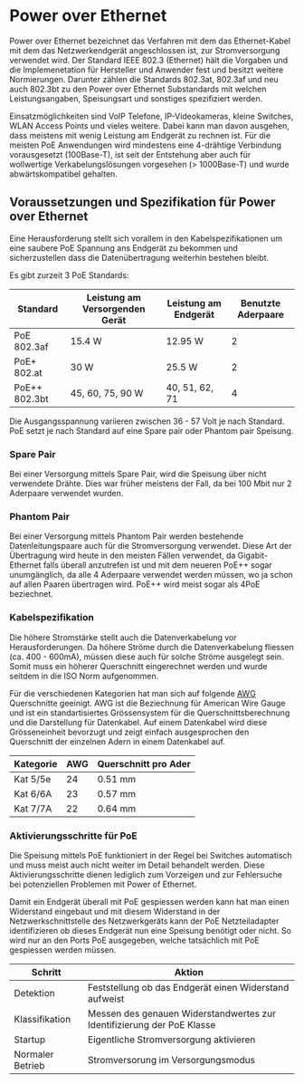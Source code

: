 # Power over Ethernet

Power over Ethernet bezeichnet das Verfahren mit dem das Ethernet-Kabel mit dem das Netzwerkendgerät angeschlossen ist, zur Stromversorgung verwendet wird. Der Standard IEEE 802.3 (Ethernet) hält die Vorgaben und die Implemenetation für Hersteller und Anwender fest und besitzt weitere Normierungen. Darunter zählen die Standards 802.3at, 802.3af und neu auch 802.3bt zu den Power over Ethernet Substandards mit welchen Leistungsangaben, Speisungsart und sonstiges spezifiziert werden.

Einsatzmöglichkeiten sind VoIP Telefone, IP-Videokameras, kleine Switches, WLAN Access Points und vieles weitere. Dabei kann man davon ausgehen, dass meistens mit wenig Leistung am Endgerät zu rechnen ist. Für die meisten PoE Anwendungen wird mindestens eine 4-drähtige Verbindung vorausgesetzt (100Base-T), ist seit der Entstehung aber auch für wollwertige Verkabelungslösungen vorgesehen (> 1000Base-T) und wurde abwärtskompatibel gehalten.

## Voraussetzungen und Spezifikation für Power over Ethernet

Eine Herausforderung stellt sich vorallem in den Kabelspezifikationen um eine saubere PoE Spannung ans Endgerät zu bekommen und sicherzustellen dass die Datenübertragung weiterhin bestehen bleibt.

Es gibt zurzeit 3 PoE Standards:

| Standard      | Leistung am Versorgenden Gerät | Leistung am Endgerät | Benutzte Aderpaare |
| ------------- | ------------------------------ | -------------------- | ------------------ |
| PoE 802.3af   | 15.4 W                         | 12.95 W              | 2                  |
| PoE+ 802.at   | 30 W                           | 25.5 W               | 2                  |
| PoE++ 802.3bt | 45, 60, 75, 90 W               | 40, 51, 62, 71       | 4                  |

Die Ausgangsspannung variieren zwischen 36 - 57 Volt je nach Standard. PoE setzt je nach Standard auf eine Spare pair oder Phantom pair Speisung.

### Spare Pair

Bei einer Versorgung mittels Spare Pair, wird die Speisung über nicht verwendete Drähte. Dies war früher meistens der Fall, da bei 100 Mbit nur 2 Aderpaare verwendet wurden.

### Phantom Pair

Bei einer Versorgung mittels Phantom Pair werden bestehende Datenleitungspaare auch für die Stromversorgung verwendet. Diese Art der Übertragung wird heute in den meisten Fällen verwendet, da Gigabit-Ethernet falls überall anzutrefen ist und mit dem neueren PoE++ sogar unumgänglich, da alle 4 Aderpaare verwendet werden müssen, wo ja schon auf allen Paaren übertragen wird. PoE++ wird meist sogar als 4PoE beziechnet.

### Kabelspezifikation

Die höhere Stromstärke stellt auch die Datenverkabelung vor Herausforderungen. Da höhere Ströme durch die Datenverkabelung fliessen (ca. 400 - 600mA), müssen diese auch für solche Ströme ausgelegt sein. Somit muss ein höherer Querschnitt eingerechnet werden und wurde seitdem in die ISO Norm aufgenommen.

Für die verschiedenen Kategorien hat man sich auf folgende [AWG](https://blog.tripplite.com/whats-the-difference-between-24-awg-26-awg-and-28-awg-network-cables#:~:text=It%20stands%20for%20American%20Wire,used%20primarily%20in%20North%20America.) Querschnitte geeinigt. AWG ist die Beziechnung für American Wire Gauge und ist ein standartisiertes Grössensystem für die Querschnittsberechnung und die Darstellung für Datenkabel. Auf einem Datenkabel wird diese Grösseneinheit bevorzugt und zeigt einfach ausgesprochen den Querschnitt der einzelnen Adern in einem Datenkabel auf.

| Kategorie | AWG | Querschnitt pro Ader |
| --------- | --- | -------------------- |
| Kat 5/5e  | 24  | 0.51 mm              |
| Kat 6/6A  | 23  | 0.57 mm              |
| Kat 7/7A  | 22  | 0.64 mm              |

### Aktivierungsschritte für PoE

Die Speisung mittels PoE funktioniert in der Regel bei Switches automatisch und muss meist auch nicht weiter im Detail behandelt werden. Diese Aktivierungsschritte dienen lediglich zum Vorzeigen und zur Fehlersuche bei potenziellen Problemen mit Power of Ethernet.

Damit ein Endgerät überall mit PoE gespiessen werden kann hat man einen Widerstand eingebaut und mit diesem Widerstand in der Netzwerkschnittstelle des Netzwerkgeräts kann der PoE Netzteiladapter identifizieren ob dieses Endgerät nun eine Speisung benötigt oder nicht. So wird nur an den Ports PoE ausgegeben, welche tatsächlich mit PoE gespiessen werden müssen.

| Schritt          | Aktion                                                                 |
| ---------------- | ---------------------------------------------------------------------- |
| Detektion        | Feststellung ob das Endgerät einen Widerstand aufweist                 |
| Klassifikation   | Messen des genauen Widerstandwertes zur Identifizierung der PoE Klasse |
| Startup          | Eigentliche Stromversorgung aktivieren                                 |
| Normaler Betrieb | Stromversorung im Versorgungsmodus                                     |
